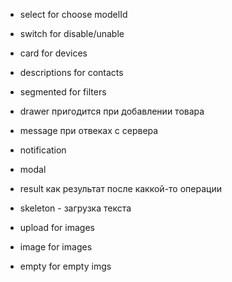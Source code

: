 - select for choose modelId
- switch for disable/unable
- card for devices
- descriptions for contacts
- segmented for filters
- drawer пригодится при добавлении товара
- message при отвеках с сервера
- notification
- modal
- result как результат после каккой-то операции
- skeleton - загрузка текста


- upload for images
- image for images
- empty for empty imgs